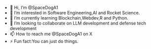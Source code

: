 - 👋 Hi, I’m @SpaceDogA1
- 👀 I’m interested in Software Engineering,AI and Rocket Science.
- 🌱 I’m currently learning Blockchain,Webdev,R and Python.
- 💞️ I’m looking to collaborate on LLM development and defense tech development
- 📫 How to reach me @SpaceDogA1 on X
- ⚡ Fun fact:You can just do things.

<!---
SpaceDogA1/SpaceDogA1 is a ✨ special ✨ repository because its `README.md` (this file) appears on your GitHub profile.
You can click the Preview link to take a look at your changes.
--->
